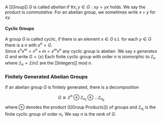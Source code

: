 A [[Group]] $G$ is called *abelian* if $\forall x,y\in G : xy=yx$ holds. We say the product is *commutative*. 
For an abelian group, we sometimes write $x+y$ for $xy$.


#### Cyclic Groups

A group $G$ is called *cyclic*, if there is an element $x\in G$ s.t. for each $y\in G$ there is a $n$ with $x^n=G$.  
Since $x^n x^m = x^n+m = x^mx^n$ any cyclic group is abelian.
We say $x$ *generates* $G$ and write $G = \langle x \rangle$ 
Each finite cyclic group with order $n$ is isomorphic to $\mathbb{Z}_n$ where $\mathbb{Z}_n = \mathbb{Z}/n\mathbb{Z}$ are the [[Integers]] mod $n$.

### Finitely Generated Abelian Groups

If an abelian group $G$ is finitely generated, there is a decomposition 

 $$ G \cong \mathbb{Z}^n \oplus \mathbb{Z}_{n_1} \oplus \dots \mathbb{Z}_{n_k}$$
 where $\oplus$ denotes the product ([[Group Products]]) of groups and $\mathbb{Z}_{n_i}$ is the finite cyclic group of order $n_i$.
 We say $n$ is the *rank* of $G$.

